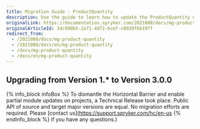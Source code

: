 ```yaml
---
title: Migration Guide - ProductQuantity
description: Use the guide to learn how to update the ProductQuantity module.
originalLink: https://documentation.spryker.com/2021080/docs/mg-product-quantity
originalArticleId: 3dc990b5-2a71-4d72-bcef-c8020f6b197f
redirect_from:
  - /2021080/docs/mg-product-quantity
  - /2021080/docs/en/mg-product-quantity
  - /docs/mg-product-quantity
  - /docs/en/mg-product-quantity
---
```


## Upgrading from Version 1.* to Version 3.0.0
{% info_block infoBox %}
To dismantle the Horizontal Barrier and enable partial module updates on projects, a Technical Release took place. Public API of source and target major versions are equal. No migration efforts are required. Please [contact us](https://support.spryker.com/hc/en-us
{% endinfo_block %} if you have any questions.)

